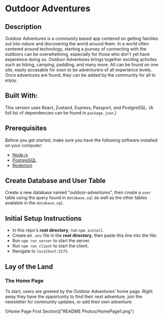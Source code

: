 # Outdoor Adventures

## Description
Outdoor Adventures is a community based app centered on getting families out into nature and discovering the world around them. In a world often centered around technology, starting a journey of connecting with the outdoors can be overwhelming, especially for those who don't yet have expereince doing so. Outdoor Adventures brings together exciting activites such as hiking, camping, paddling, and many more. All can be found on one site, easily accesable for soon to be adventurers of all experience levels. Once adventures are found, they can be added by the community for all to enjoy.

## Built With:
This version uses React, Zustand, Express, Passport, and PostgreSQL. (A full list of dependencies can be found in `package.json`.)

## Prerequisites

Before you get started, make sure you have the following software installed on your computer:

- [Node.js](https://nodejs.org/en)
- [PostgreSQL](https://www.postgresql.org)
- [Nodemon](https://nodemon.io)

## Create Database and User Table

Create a new database named "outdoor-adventures", then create a `user` table using the query found in `database.sql` as well as the other tables available in the `database.sql`.

## Initial Setup Instructions

- In this repo's **root directory**, run `npm install`.
- Create an `.env` file in the **root directory**, then paste this line into the file:
- Run `npm run server` to start the server.
- Run `npm run client` to start the client.
- Navigate to `localhost:5173`.

## Lay of the Land

### The Home Page

To start, users are greeted by the Outdoor Adventures' home page. Right away they have the opportunity to find their next adventure, join the newsletter for community updates, or add their own adventure.

![Home Page First Section]("README Photos/HomePage1.png")